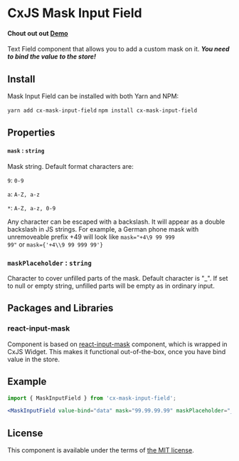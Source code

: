 # CxJS Mask Input Field

#### Chout out out [Demo](https://angry-kirch-e6040c.netlify.app/dashboard)

Text Field component that allows you to add a custom mask on it. **_You need to bind the value to the store!_**

## Install

Mask Input Field can be installed with both Yarn and NPM:

`yarn add cx-mask-input-field`
`npm install cx-mask-input-field`

## Properties

#### `mask` : `string`

Mask string. Default format characters are:<br/>

`9`: `0-9`<br/>

`a`: `A-Z, a-z`<br/>

`*`: `A-Z, a-z, 0-9`

Any character can be escaped with a backslash. It will appear as a double backslash in JS strings. For example, a German phone mask with unremoveable prefix +49 will look like <code>mask="+4\\9 99 999 99"</code> or <code>mask={'+4\\\\9 99 999 99'}</code>

### `maskPlaceholder` : `string`

Character to cover unfilled parts of the mask. Default character is "\_". If set to null or empty string, unfilled parts will be empty as in ordinary input.

## Packages and Libraries

### react-input-mask

Component is based on [react-input-mask](https://www.npmjs.com/package/react-input-mask) component, which is wrapped in CxJS Widget. This makes it functional out-of-the-box, once you have bind value in the store.

## Example

```jsx
import { MaskInputField } from 'cx-mask-input-field';

<MaskInputField value-bind="data" mask="99.99.99.99" maskPlaceholder="_" />;
```

## License

This component is available under the terms of [the MIT license](LICENSE.md).
